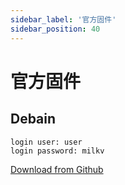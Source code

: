 ```yaml
---
sidebar_label: '官方固件'
sidebar_position: 40
---
```

# 官方固件

## Debain

~~~
login user: user  
login password: milkv  
~~~

[Download from Github](https://github.com/milkv-mars/mars-buildroot-sdk/releases)
